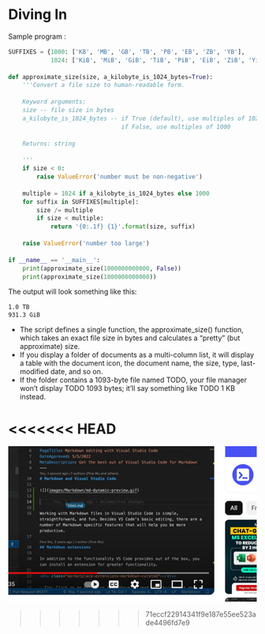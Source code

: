 # Diving In

Sample program :

```python
SUFFIXES = {1000: ['KB', 'MB', 'GB', 'TB', 'PB', 'EB', 'ZB', 'YB'],
            1024: ['KiB', 'MiB', 'GiB', 'TiB', 'PiB', 'EiB', 'ZiB', 'YiB']}

def approximate_size(size, a_kilobyte_is_1024_bytes=True):
    '''Convert a file size to human-readable form.

    Keyword arguments:
    size -- file size in bytes
    a_kilobyte_is_1024_bytes -- if True (default), use multiples of 1024
                                if False, use multiples of 1000

    Returns: string

    '''
    if size < 0:
        raise ValueError('number must be non-negative')

    multiple = 1024 if a_kilobyte_is_1024_bytes else 1000
    for suffix in SUFFIXES[multiple]:
        size /= multiple
        if size < multiple:
            return '{0:.1f} {1}'.format(size, suffix)

    raise ValueError('number too large')

if __name__ == '__main__':
    print(approximate_size(1000000000000, False))
    print(approximate_size(1000000000000))

```

The output will look something like this:

```
1.0 TB
931.3 GiB
```

- The script defines a single function, the approximate_size() function, which takes an exact file size in bytes and calculates a “pretty” (but approximate) size.
- If you display a folder of documents as a multi-column list, it will display a table with the document icon, the document name, the size, type, last-modified date, and so on.
-  If the folder contains a 1093-byte file named TODO, your file manager won’t display TODO 1093 bytes; it’ll say something like TODO 1 KB instead.

<<<<<<< HEAD
=======
![test screenshot](../images/Screenshot_1.jpg)
>>>>>>> 71eccf22914341f9e187e55ee523ade4496fd7e9
